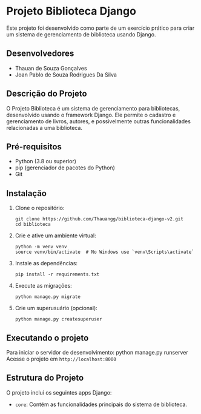 # Projeto Biblioteca Django

Este projeto foi desenvolvido como parte de um exercício prático para criar um sistema de gerenciamento de biblioteca usando Django.

## Desenvolvedores

- Thauan de Souza Gonçalves
- Joan Pablo de Souza Rodrigues Da Silva

## Descrição do Projeto

O Projeto Biblioteca é um sistema de gerenciamento para bibliotecas, desenvolvido usando o framework Django. Ele permite o cadastro e gerenciamento de livros, autores, e possivelmente outras funcionalidades relacionadas a uma biblioteca.

## Pré-requisitos

- Python (3.8 ou superior)
- pip (gerenciador de pacotes do Python)
- Git

## Instalação

1. Clone o repositório:
   ```
   git clone https://github.com/Thauangg/biblioteca-django-v2.git
   cd biblioteca
   ```

2. Crie e ative um ambiente virtual:
   ```
   python -m venv venv
   source venv/bin/activate  # No Windows use `venv\Scripts\activate`
   ```

3. Instale as dependências:
   ```
   pip install -r requirements.txt
   ```

4. Execute as migrações:
   ```
   python manage.py migrate
   ```

5. Crie um superusuário (opcional):
   ```
   python manage.py createsuperuser
   ```

## Executando o projeto

Para iniciar o servidor de desenvolvimento:
python manage.py runserver
Acesse o projeto em `http://localhost:8000`

## Estrutura do Projeto

O projeto inclui os seguintes apps Django:

- `core`: Contém as funcionalidades principais do sistema de biblioteca.



